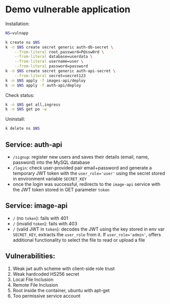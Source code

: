 # Demo vulnerable application

Installation:

```sh
NS=vulnapp

k create ns $NS
k -n $NS create secret generic auth-db-secret \
    --from-literal root_password=P@ssw0rd \
    --from-literal database=userdata \
    --from-literal username=user \
    --from-literal password=password
k -n $NS create secret generic auth-api-secret \
    --from-literal secret=secret123
k -n $NS apply -f images-api/deploy
k -n $NS apply -f auth-api/deploy
```

Check status:
```sh
k -n $NS get all,ingress
k -n $NS get po -w
```

Uninstall:
```sh
k delete ns $NS
```


## Service: auth-api
- `/signup`: register new users and saves their details (email, name, password) into the MySQL database
- `/login`: check user-provided pair email+password and generate a temporary JWT token with the `user_role='user'` using the secret stored in environment variable `SECRET_KEY`
- once the login was successful, redirects to the `image-api` service with the JWT token stored in GET parameter `token`

## Service: image-api
- `/` (no `token`): fails with 401
- `/` (invalid `token`): fails with 403
- `/` (valid JWT in `token`): decodes the JWT using the key stored in env var `SECRET_KEY`, extracts the `user_role` from it. If `user_role='admin'`, offers additional functionality to select the file to read or upload a file


## Vulnerabilities:
1. Weak jwt auth scheme with client-side role trust
2. Weak hardcoded HS256 secret
3. Local File Inclusion
4. Remote File Inclusion
5. Root inside the container, ubuntu with apt-get
6. Too permissive service account

